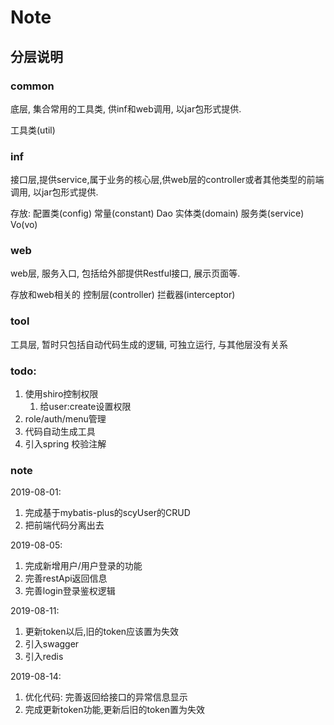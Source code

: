 # Note

## 分层说明

### common

底层, 集合常用的工具类, 供inf和web调用, 以jar包形式提供.

工具类(util)


### inf

接口层,提供service,属于业务的核心层,供web层的controller或者其他类型的前端调用, 以jar包形式提供.

存放:
配置类(config)
常量(constant)
Dao
实体类(domain)
服务类(service)
Vo(vo)

### web

web层, 服务入口, 包括给外部提供Restful接口, 展示页面等.

存放和web相关的
控制层(controller)
拦截器(interceptor)

### tool
工具层, 暂时只包括自动代码生成的逻辑, 可独立运行, 与其他层没有关系

### todo:
1. 使用shiro控制权限
    1. 给user:create设置权限
2. role/auth/menu管理
3. 代码自动生成工具
4. 引入spring 校验注解

    

### note
2019-08-01:
1. 完成基于mybatis-plus的scyUser的CRUD
2. 把前端代码分离出去

2019-08-05:
1. 完成新增用户/用户登录的功能 
2. 完善restApi返回信息 
3. 完善login登录鉴权逻辑

2019-08-11:
1. 更新token以后,旧的token应该置为失效
2. 引入swagger
3. 引入redis

2019-08-14:
1. 优化代码: 完善返回给接口的异常信息显示
2. 完成更新token功能,更新后旧的token置为失效
 